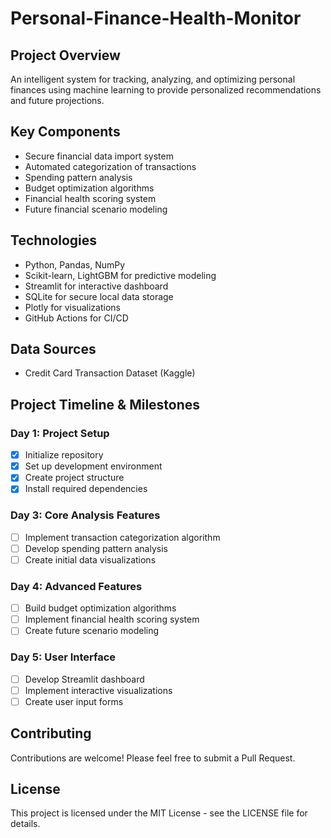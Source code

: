 # Personal-Finance-Health-Monitor

## Project Overview
An intelligent system for tracking, analyzing, and optimizing personal finances using machine learning to provide personalized recommendations and future projections.

## Key Components
- Secure financial data import system
- Automated categorization of transactions
- Spending pattern analysis
- Budget optimization algorithms
- Financial health scoring system
- Future financial scenario modeling

## Technologies
- Python, Pandas, NumPy
- Scikit-learn, LightGBM for predictive modeling
- Streamlit for interactive dashboard
- SQLite for secure local data storage
- Plotly for visualizations
- GitHub Actions for CI/CD

## Data Sources
- Credit Card Transaction Dataset (Kaggle)

## Project Timeline & Milestones

### Day 1: Project Setup
- [x] Initialize repository
- [x] Set up development environment
- [x] Create project structure
- [x] Install required dependencies

### Day 3: Core Analysis Features
- [ ] Implement transaction categorization algorithm
- [ ] Develop spending pattern analysis
- [ ] Create initial data visualizations

### Day 4: Advanced Features
- [ ] Build budget optimization algorithms
- [ ] Implement financial health scoring system
- [ ] Create future scenario modeling

### Day 5: User Interface
- [ ] Develop Streamlit dashboard
- [ ] Implement interactive visualizations
- [ ] Create user input forms

## Contributing
Contributions are welcome! Please feel free to submit a Pull Request.

## License
This project is licensed under the MIT License - see the LICENSE file for details.
